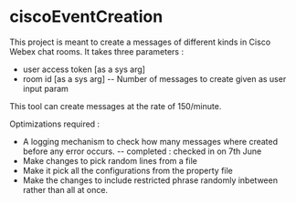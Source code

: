 # ciscoEventCreation

This project is meant to create a messages of different kinds in Cisco Webex chat rooms.
It takes three parameters :
- user access token [as a sys arg]
- room id [as a sys arg]
-- Number of messages to create given as user input param

This tool can create messages at the rate of 150/minute.

Optimizations required :
- A logging mechanism to check how many messages where created before any error occurs.
    -- completed : checked in on 7th June
- Make changes to pick random lines from a file
- Make it pick all the configurations from the property file
- Make the changes to include restricted phrase randomly inbetween rather than all at once.